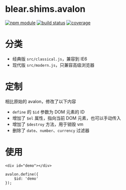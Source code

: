 # blear.shims.avalon

[![npm module][npm-img]][npm-url]
[![build status][travis-img]][travis-url]
[![coverage][coveralls-img]][coveralls-url]

[travis-img]: https://img.shields.io/travis/blearjs/blear.shims.avalon/master.svg?style=flat-square
[travis-url]: https://travis-ci.org/blearjs/blear.shims.avalon

[npm-img]: https://img.shields.io/npm/v/blear.shims.avalon.svg?style=flat-square
[npm-url]: https://www.npmjs.com/package/blear.shims.avalon

[coveralls-img]: https://img.shields.io/coveralls/blearjs/blear.shims.avalon/master.svg?style=flat-square
[coveralls-url]: https://coveralls.io/github/blearjs/blear.shims.avalon?branch=master

# 分类
- 经典版 `src/classical.js`，兼容到 IE6
- 现代版 `src/modern.js`，只兼容高级浏览器

# 定制
相比原始的 avalon，修改了以下内容

- `define` 的 `$id` 参数为 DOM 元素的 ID
- 增加了 `$el` 属性，指向当前 DOM 元素，也可以手动传入
- 增加了 `$destroy` 方法，用于销毁 vm
- 删除了 `date`、`number`、`currency` 过滤器

# 使用
```
<div id="demo"></div>

avalon.define({
    $id: 'demo'
});
```

